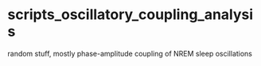 # scripts_oscillatory_coupling_analysis
 random stuff, mostly phase-amplitude coupling of NREM sleep oscillations

